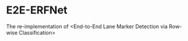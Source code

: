 # E2E-ERFNet
The re-implementation of &lt;End-to-End Lane Marker Detection via Row-wise Classification>

